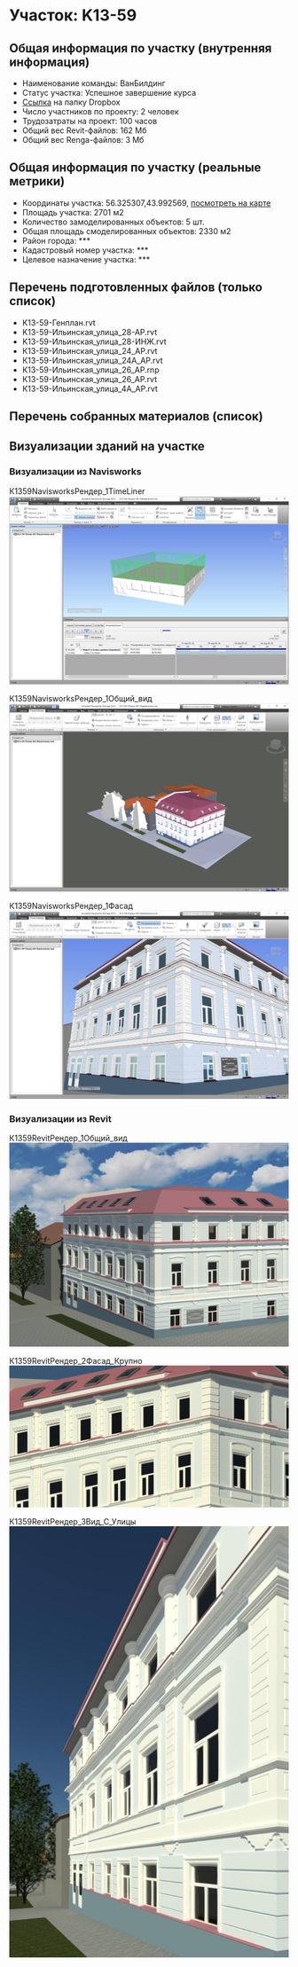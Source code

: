 # Участок: K13-59
## Общая информация по участку (внутренняя информация)
+ Наименование команды: ВанБилдинг
+ Статус участка: Успешное завершение курса
+ [Ссылка](https://www.dropbox.com/sh/wvvgv1nw1iqred9/AABJduPEVkYfjEsGuhsMtI-1a/K13_59?dl=0) на папку Dropbox
+ Число участников по проекту: 2 человек
+ Трудозатраты на проект: 100 часов
+ Общий вес Revit-файлов: 162 Мб
+ Общий вес Renga-файлов: 3 Мб
## Общая информация по участку (реальные метрики)
+ Координаты участка: 56.325307,43.992569, [посмотреть на карте](yandex.ru/maps/47/nizhny-novgorod/?ll=56.325307%2C43.992569&z=19)
+ Площадь участка: 2701 м2
+ Количество замоделированных объектов: 5 шт.
+ Общая площадь смоделированных объектов: 2330 м2
+ Район города: *** 
+ Кадастровый номер участка: *** 
+ Целевое назначение участка: *** 
## Перечень подготовленных файлов (только список)
+ K13-59-Генплан.rvt
+ K13-59-Ильинская_улица_28-АР.rvt
+ K13-59-Ильинская_улица_28-ИНЖ.rvt
+ К13-59-Ильинская_улица_24_АР.rvt
+ К13-59-Ильинская_улица_24А_АР.rvt
+ К13-59-Ильинская_улица_26_АР.rnp
+ К13-59-Ильинская_улица_26_АР.rvt
+ К13-59-Ильинская_улица_4А_АР.rvt
## Перечень собранных материалов (список)
## Визуализации зданий на участке
### Визуализации из Navisworks
К1359NavisworksРендер_1TimeLiner
![К13-59-Navisworks-Рендер_1-TimeLiner](/Images/K13_59/К13-59-Navisworks-Рендер_1-TimeLiner_Compressed.jpg)

К1359NavisworksРендер_1Общий_вид
![К13-59-Navisworks-Рендер_1-Общий_вид](/Images/K13_59/К13-59-Navisworks-Рендер_1-Общий_вид_Compressed.jpg)

К1359NavisworksРендер_1Фасад
![К13-59-Navisworks-Рендер_1-Фасад](/Images/K13_59/К13-59-Navisworks-Рендер_1-Фасад_Compressed.jpg)

### Визуализации из Revit
К1359RevitРендер_1Общий_вид
![К13-59-Revit-Рендер_1-Общий_вид](/Images/K13_59/К13-59-Revit-Рендер_1-Общий_вид_Compressed.jpg)

К1359RevitРендер_2Фасад_Крупно
![К13-59-Revit-Рендер_2-Фасад_Крупно](/Images/K13_59/К13-59-Revit-Рендер_2-Фасад_Крупно_Compressed.jpg)

К1359RevitРендер_3Вид_С_Улицы
![К13-59-Revit-Рендер_3-Вид_С_Улицы](/Images/K13_59/К13-59-Revit-Рендер_3-Вид_С_Улицы_Compressed.jpg)

